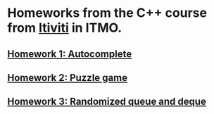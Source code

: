 # Homeworks from the C++ course from [Itiviti](https://www.itiviti.com/) in ITMO.

## [Homework 1: Autocomplete](https://github.com/DMozhevitin/ITMO/tree/main/cpp-course/autocomplete)
## [Homework 2: Puzzle game](https://github.com/DMozhevitin/ITMO/tree/main/cpp-course/puzzle-game)
## [Homework 3: Randomized queue and deque](https://github.com/DMozhevitin/ITMO/tree/main/cpp-course/randomized-queue-and-deque) 
